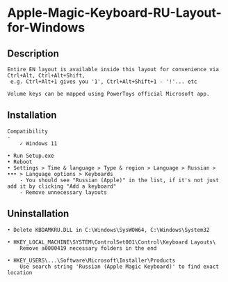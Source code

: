 # Apple-Magic-Keyboard-RU-Layout-for-Windows

Description
-
	Entire EN layout is available inside this layout for convenience via Ctrl+Alt, Ctrl+Alt+Shift,
	 e.g. Ctrl+Alt+1 gives you '1', Ctrl+Alt+Shift+1 - '!'... etc

	Volume keys can be mapped using PowerToys official Microsoft app.


Installation
-
	Compatibility
	-
		✓ Windows 11

	• Run Setup.exe
	• Reboot
	• Settings > Time & language > Type & region > Language > Russian > ••• > Language options > Keyboards
		- You should see "Russian (Apple)" in the list, if it's not just add it by clicking "Add a keyboard"
		- Remove unnecessary layouts


Uninstallation
-
	• Delete KBDAMKRU.DLL in C:\Windows\SysWOW64, C:\Windows\System32

	• HKEY_LOCAL_MACHINE\SYSTEM\ControlSet001\Control\Keyboard Layouts\
		Remove a0000419 necessary folders in the end

	• HKEY_USERS\...\Software\Microsoft\Installer\Products
		Use search string 'Russian (Apple Magic Keyboard)' to find exact location
